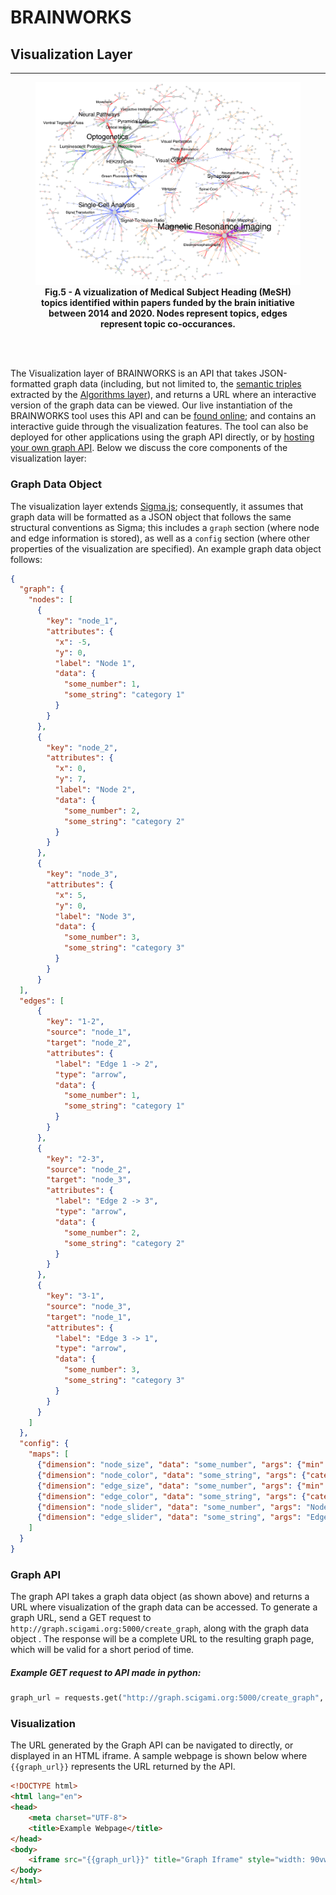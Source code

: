 # BRAINWORKS

## Visualization Layer

<hr> 

<figure align = "center"><img src="images/visualization-tool.png" alt="knowledge-integration" style="zoom:100%;" /><figcaption align = "center"><b>Fig.5 - A vizualization of Medical Subject Heading (MeSH) topics identified within papers funded by the brain initiative between 2014 and 2020. Nodes represent topics, edges represent topic co-occurances.</b></figcaption></figure>

<br>

<br>

The Visualization layer of BRAINWORKS is an API that takes JSON-formatted graph data (including, but not limited to, the [semantic triples](https://en.wikipedia.org/wiki/Semantic_triple) extracted by the [Algorithms layer](algorithms-layer.md)), and returns a URL where an interactive version of the graph data can be viewed. Our live instantiation of the BRAINWORKS tool uses this API and can be [found online](http://brainworks.scigami.org); and contains an interactive guide through the visualization features. The tool can also be deployed for other applications using the graph API directly, or by [hosting your own graph API](../graph-webapp). Below we discuss the core components of the visualization layer:



### Graph Data Object

The visualization layer extends [Sigma.js](https://www.sigmajs.org/); consequently, it assumes that graph data will be formatted as a JSON object that follows the same structural conventions as Sigma; this includes a `graph` section (where node and edge information is stored), as well as a `config` section (where other properties of the visualization are specified). An example graph data object follows:

```json
{
  "graph": {
    "nodes": [
      {
        "key": "node_1",
        "attributes": {
          "x": -5,
          "y": 0,
          "label": "Node 1",
          "data": {
            "some_number": 1,
            "some_string": "category 1"
          }
        }
      },
      {
        "key": "node_2",
        "attributes": {
          "x": 0,
          "y": 7,
          "label": "Node 2",
          "data": {
            "some_number": 2,
            "some_string": "category 2"
          }
        }
      },
      {
        "key": "node_3",
        "attributes": {
          "x": 5,
          "y": 0,
          "label": "Node 3",
          "data": {
            "some_number": 3,
            "some_string": "category 3"
          }
        }
      }
  ],
  "edges": [
      {
        "key": "1-2",
        "source": "node_1",
        "target": "node_2",
        "attributes": {
          "label": "Edge 1 -> 2",
          "type": "arrow",
          "data": {
            "some_number": 1,
            "some_string": "category 1"
          }
        }
      },
      {
        "key": "2-3",
        "source": "node_2",
        "target": "node_3",
        "attributes": {
          "label": "Edge 2 -> 3",
          "type": "arrow",
          "data": {
            "some_number": 2,
            "some_string": "category 2"
          }
        }
      },
      {
        "key": "3-1",
        "source": "node_3",
        "target": "node_1",
        "attributes": {
          "label": "Edge 3 -> 1",
          "type": "arrow",
          "data": {
            "some_number": 3,
            "some_string": "category 3"
          }
        }
      }
    ]
  },
  "config": {
    "maps": [
      {"dimension": "node_size", "data": "some_number", "args": {"min": 10, "max": 50}},
      {"dimension": "node_color", "data": "some_string", "args": {"category 1": "#FF000000", "category 2": "#00FF00", "category 3": "#0000FF"}},
      {"dimension": "edge_size", "data": "some_number", "args": {"min": 5, "max": 20}},
      {"dimension": "edge_color", "data": "some_string", "args": {"category 1": "#FFFF00", "category 2": "#00FFFF", "category 3": "#FF00FF"}},
      {"dimension": "node_slider", "data": "some_number", "args": "Node Number Slider"},
      {"dimension": "edge_slider", "data": "some_string", "args": "Edge Category Slider"}
    ]
  }
}
```



### Graph API

The graph API takes a graph data object (as shown above) and returns a URL where visualization of the graph data can be accessed. To generate a graph URL, send a GET request to `http://graph.scigami.org:5000/create_graph`, along with the graph data object . The response will be a complete URL to the resulting graph page, which will be valid for a short period of time. 

##### Example GET request to API made in python:

```python
graph_url = requests.get("http://graph.scigami.org:5000/create_graph", json=json_data).content.decode()
```



### Visualization

The URL generated by the Graph API can be navigated to directly, or displayed in an HTML iframe. A sample webpage is shown below where `{{graph_url}}` represents the URL returned by the API.

```html
<!DOCTYPE html>
<html lang="en">
<head>
    <meta charset="UTF-8">
    <title>Example Webpage</title>
</head>
<body>
    <iframe src="{{graph_url}}" title="Graph Iframe" style="width: 90vw; height: 90vh; margin: 4vh 4vw;"></iframe>
</body>
</html>
```

